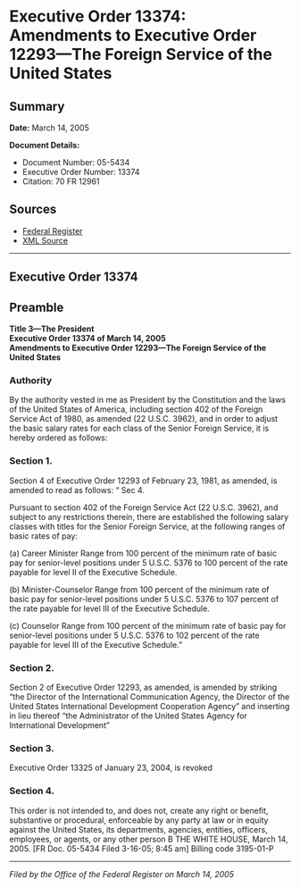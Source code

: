 # Executive Order 13374: Amendments to Executive Order 12293—The Foreign Service of the United States

## Summary

**Date:** March 14, 2005

**Document Details:**
- Document Number: 05-5434
- Executive Order Number: 13374
- Citation: 70 FR 12961

## Sources
- [Federal Register](https://www.federalregister.gov/documents/2005/03/17/05-5434/amendments-to-executive-order-12293the-foreign-service-of-the-united-states)
- [XML Source](https://www.federalregister.gov/documents/full_text/xml/2005/03/17/05-5434.xml)

---

## Executive Order 13374

## Preamble

**Title 3—The President**  
**Executive Order 13374 of March 14, 2005**  
**Amendments to Executive Order 12293—The Foreign Service of the United States**

### Authority

By the authority vested in me as President by the Constitution and the laws of the United States of America, including section 402 of the Foreign Service Act of 1980, as amended (22 U.S.C. 3962), and in order to adjust the basic salary rates for each class of the Senior Foreign Service, it is hereby ordered as follows:
### Section 1.

Section 4 of Executive Order 12293 of February 23, 1981, as amended, is amended to read as follows:
“
Sec 4.

Pursuant to section 402 of the Foreign Service Act (22 U.S.C. 3962), and subject to any restrictions therein, there are established the following salary classes with titles for the Senior Foreign Service, at the following ranges of basic rates of pay:

(a) Career Minister
Range from 100 percent of the minimum rate of basic pay for senior-level positions under 5 U.S.C. 5376 to 100 percent of the rate payable for level II of the Executive Schedule.

(b) Minister-Counselor
Range from 100 percent of the minimum rate of basic pay for senior-level positions under 5 U.S.C. 5376 to 107 percent of the rate payable for level III of the Executive Schedule.

(c) Counselor
Range from 100 percent of the minimum rate of basic pay for senior-level positions under 5 U.S.C. 5376 to 102 percent of the rate payable for level III of the Executive Schedule.”
### Section 2.

Section 2 of Executive Order 12293, as amended, is amended by striking “the Director of the International Communication Agency, the Director of the United States International Development Cooperation Agency” and inserting in lieu thereof “the Administrator of the United States Agency for International Development”
### Section 3.

Executive Order 13325 of January 23, 2004, is revoked
### Section 4.

This order is not intended to, and does not, create any right or benefit, substantive or procedural, enforceable by any party at law or in 
equity against the United States, its departments, agencies, entities, officers, employees, or agents, or any other person
B
THE WHITE HOUSE,
March 14, 2005.
[FR Doc. 05-5434
Filed 3-16-05; 8:45 am]
Billing code 3195-01-P

---

*Filed by the Office of the Federal Register on March 14, 2005*
